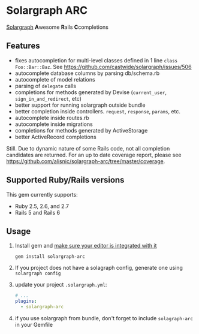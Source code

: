 # Solargraph ARC

[Solargraph](https://solargraph.org/) **A**wesome **R**ails **C**completions

## Features

- fixes autocompletion for multi-level classes defined in 1 line `class Foo::Bar::Baz`. See https://github.com/castwide/solargraph/issues/506
- autocomplete database columns by parsing db/schema.rb
- autocomplete of model relations
- parsing of `delegate` calls
- completions for methods generated by Devise (`current_user`, `sign_in_and_redirect`, etc)
- better support for running solargraph outside bundle
- better completion inside controllers. `request`, `response`, `params`, etc.
- autocomplete inside routes.rb
- autocomplete inside migrations
- completions for methods generated by ActiveStorage
- better ActiveRecord completions

Still. Due to dynamic nature of some Rails code, not all completion candidates are returned. For an up to date coverage report, please see https://github.com/alisnic/solargraph-arc/tree/master/coverage.

## Supported Ruby/Rails versions

This gem currently supports:
- Ruby 2.5, 2.6, and 2.7
- Rails 5 and Rails 6

## Usage

1. Install gem and [make sure your editor is integrated with it](https://solargraph.org/)

    ```
    gem install solargraph-arc
    ```

2. If you project does not have a solagraph config, generate one using `solargraph config`
2. update your project `.solargraph.yml`:

    ```yml
    # ...
    plugins:
      - solargraph-arc
    ```
2. if you use solargraph from bundle, don't forget to include `solagraph-arc` in your Gemfile
